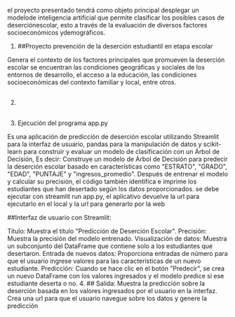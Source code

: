 el proyecto presentado tendrá como objeto principal desplegar un modelode inteligencia artificial que permite clasificar los posibles casos de deserciónescolar, 
esto a través de la evaluación de diversos factores socioeconómicos ydemográficos.
1. ##Proyecto prevención de la deserción estudiantil en etapa escolar

Genera el contexto de los factores principales que promueven la deserción escolar se encuentran las condiciones geográficas y sociales de los entornos de desarrollo, el
acceso a la educación, las condiciones socioeconómicas del contexto familiar y local, entre otros.

2. ##
   
4. Ejecución del programa app.py

Es una aplicación de predicción de deserción escolar utilizando Streamlit para la interfaz de usuario, pandas para la manipulación de datos y scikit-learn para construir y evaluar un modelo de clasificación con un Árbol de Decisión, Es decir:
Construye un modelo de Árbol de Decisión para predecir la deserción escolar basado en características como "ESTRATO", "GRADO", "EDAD", "PUNTAJE" y "ingresos_promedio". Después de entrenar el modelo y calcular su precisión, el código también identifica e imprime los estudiantes que han desertado según los datos proporcionados.
se debe ejecutar con streamlit run app.py, el aplicativo devuelve la url para ejecutarlo en el local y la url para generarlo por la web

##Interfaz de usuario con Streamlit:

Título: Muestra el título "Predicción de Deserción Escolar".
Precisión: Muestra la precisión del modelo entrenado.
Visualización de datos: Muestra un subconjunto del DataFrame que contiene solo a los estudiantes que desertaron.
Entrada de nuevos datos: Proporciona entradas de número para que el usuario ingrese valores para las características de un nuevo estudiante.
Predicción: Cuando se hace clic en el botón "Predecir", se crea un nuevo DataFrame con los valores ingresados y el modelo predice si ese estudiante deserta o no.
4. ## Salida:
Muestra la predicción sobre la deserción basada en los valores ingresados por el usuario en la interfaz.
Crea una url para que el usuario navegue sobre los datos y genere la predicción
